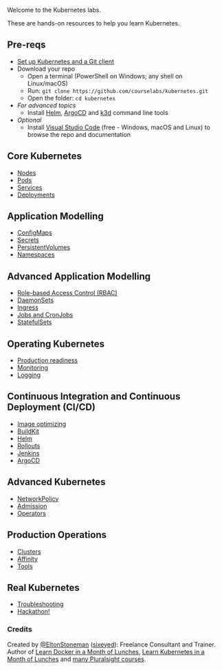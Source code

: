 Welcome to the Kubernetes labs.

These are hands-on resources to help you learn Kubernetes.

## Pre-reqs

 - [Set up Kubernetes and a Git client](./setup/README.md) 
 - Download your repo
    - Open a terminal (PowerShell on Windows; any shell on Linux/macOS) 
    - Run: `git clone https://github.com/courselabs/kubernetes.git`
     - Open the folder: `cd kubernetes`
- _For advanced topics_
    - Install [Helm](https://helm.sh/docs/intro/install/), [ArgoCD](https://argoproj.github.io/argo-cd/getting_started/#2-download-argo-cd-cli) and [k3d](https://k3d.io/v4.4.8/#installation) command line tools
- _Optional_
    - Install [Visual Studio Code](https://code.visualstudio.com) (free - Windows, macOS and Linux) to browse the repo and documentation

## Core Kubernetes

- [Nodes](labs/nodes/README.md)
- [Pods](labs/pods/README.md)
- [Services](labs/services/README.md)
- [Deployments](labs/deployments/README.md)

## Application Modelling

- [ConfigMaps](labs/configmaps/README.md)
- [Secrets](labs/secrets/README.md)
- [PersistentVolumes](labs/persistentvolumes/README.md)
- [Namespaces](labs/namespaces/README.md)

## Advanced Application Modelling

- [Role-based Access Control (RBAC)](labs/rbac/README.md)
- [DaemonSets](labs/daemonsets/README.md)
- [Ingress](labs/ingress/README.md)
- [Jobs and CronJobs](labs/jobs/README.md)
- [StatefulSets](labs/statefulsets/README.md)

## Operating Kubernetes

- [Production readiness](labs/productionizing/README.md)
- [Monitoring](labs/monitoring/README.md)
- [Logging](labs/logging/README.md)

## Continuous Integration and Continuous Deployment (CI/CD)

- [Image optimizing](labs/docker/README.md)
- [BuildKit](labs/buildkit/README.md)
- [Helm](labs/helm/README.md)
- [Rollouts](labs/rollouts/README.md)
- [Jenkins](labs/jenkins/README.md)
- [ArgoCD](labs/argo/README.md)

## Advanced Kubernetes

- [NetworkPolicy](labs/networkpolicy/README.md)
- [Admission](labs/admission/README.md)
- [Operators](labs/operators/README.md)

## Production Operations

- [Clusters](labs/clusters/README.md)
- [Affinity](labs/affinity/README.md)
- [Tools](labs/tools/README.md)

## Real Kubernetes

- [Troubleshooting](labs/troubleshooting/README.md)
- [Hackathon!](hackathon/README.md)

### Credits

Created by [@EltonStoneman](https://twitter.com/EltonStoneman) ([sixeyed](https://github.com/sixeyed)): Freelance Consultant and Trainer. Author of [Learn Docker in a Month of Lunches](https://www.manning.com/books/learn-docker-in-a-month-of-lunches), [Learn Kubernetes in a Month of Lunches](https://www.manning.com/books/learn-kubernetes-in-a-month-of-lunches) and [many Pluralsight courses](https://pluralsight.pxf.io/c/1197078/424552/7490?u=https%3A%2F%2Fwww.pluralsight.com%2Fauthors%2Felton-stoneman).